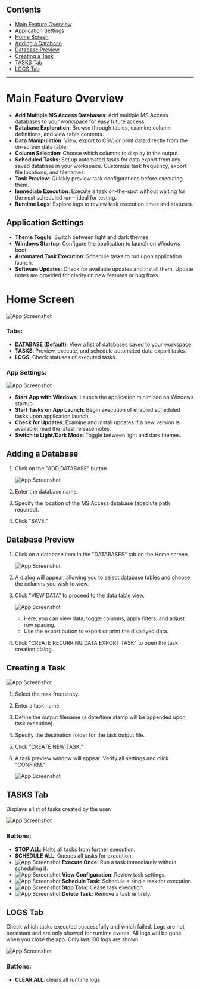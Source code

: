 ## **Contents**

- [Main Feature Overview](#main-feature-overview)
- [Application Settings](#application-settings)
- [Home Screen](#home-screen)
- [Adding a Database](#adding-a-database)
- [Database Preview](#database-preview)
- [Creating a Task](#creating-a-task)
- [TASKS Tab](#tasks-tab)
- [LOGS Tab](#logs-tab)

---

# **Main Feature Overview**

- **Add Multiple MS Access Databases**: Add multiple MS Access databases to your workspace for easy future access.
- **Database Exploration**: Browse through tables, examine column definitions, and view table contents.
- **Data Manipulation**: View, export to CSV, or print data directly from the on-screen data table.
- **Column Selection**: Choose which columns to display in the output.
- **Scheduled Tasks**: Set up automated tasks for data export from any saved database in your workspace. Customize task frequency, export file locations, and filenames.
- **Task Preview**: Quickly preview task configurations before executing them.
- **Immediate Execution**: Execute a task on-the-spot without waiting for the next scheduled run—ideal for testing.
- **Runtime Logs**: Explore logs to review task execution times and statuses.

## Application Settings

- **Theme Toggle**: Switch between light and dark themes.
- **Windows Startup**: Configure the application to launch on Windows boot.
- **Automated Task Execution**: Schedule tasks to run upon application launch.
- **Software Updates**: Check for available updates and install them. Update notes are provided for clarity on new features or bug fixes.

# **Home Screen**

![App Screenshot](readme-assets/databases-tab.png)

### Tabs:

- **DATABASE (Default)**: View a list of databases saved to your workspace.
- **TASKS**: Preview, execute, and schedule automated data export tasks.
- **LOGS**: Check statuses of executed tasks.

### App Settings:

![App Screenshot](readme-assets/settings-menu.png)

- **Start App with Windows**: Launch the application minimized on Windows startup.
- **Start Tasks on App Launch**: Begin execution of enabled scheduled tasks upon application launch.
- **Check for Updates**: Examine and install updates if a new version is available; read the latest release notes.
- **Switch to Light/Dark Mode**: Toggle between light and dark themes.

## Adding a Database

1. Click on the "ADD DATABASE" button.

   ![App Screenshot](readme-assets/add-database-dialog.png)

2. Enter the database name.
3. Specify the location of the MS Access database (absolute path required).
4. Click "SAVE."

## Database Preview

1. Click on a database item in the "DATABASES" tab on the Home screen.

   ![App Screenshot](readme-assets/database-preview-dialog.png)

2. A dialog will appear, allowing you to select database tables and choose the columns you wish to view.
3. Click "VIEW DATA" to proceed to the data table view.

   ![App Screenshot](readme-assets/table.png)

   - Here, you can view data, toggle columns, apply filters, and adjust row spacing.
   - Use the export button to export or print the displayed data.

4. Click "CREATE RECURRING DATA EXPORT TASK" to open the task creation dialog.

## Creating a Task

![App Screenshot](readme-assets/create-task.png)

1. Select the task frequency.
2. Enter a task name.
3. Define the output filename (a date/time stamp will be appended upon task execution).
4. Specify the destination folder for the task output file.
5. Click "CREATE NEW TASK."
6. A task preview window will appear. Verify all settings and click "CONFIRM."

   ![App Screenshot](readme-assets/preview-task.png)

## TASKS Tab

Displays a list of tasks created by the user.

![App Screenshot](readme-assets/tasks-tab.png)

### Buttons:

- **STOP ALL**: Halts all tasks from further execution.
- **SCHEDULE ALL**: Queues all tasks for execution.
- ![App Screenshot](readme-assets/launch-once-btn.png) **Execute Once**: Run a task immediately without scheduling it.
- ![App Screenshot](readme-assets/preview-btn.png) **View Configuration**: Review task settings.
- ![App Screenshot](readme-assets/start-task-btn.png) **Schedule Task**: Schedule a single task for execution.
- ![App Screenshot](readme-assets/stop-task-btn.png) **Stop Task**: Cease task execution.
- ![App Screenshot](readme-assets/delete-btn.png) **Delete Task**: Remove a task entirely.

## LOGS Tab

Check which tasks executed successfully and which failed. Logs are not persistant and are only showed for runtime events. All logs will be gone when you close the app. Only last 100 logs are shown.

![App Screenshot](readme-assets/logs.png)

### Buttons:

- **CLEAR ALL**: clears all runtime logs
